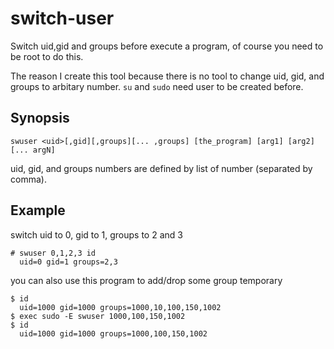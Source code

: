 # switch-user

Switch uid,gid and groups before execute a program, of course you need to be root to do this.

The reason I create this tool because there is no tool to change uid, gid, and groups to arbitary number. `su` and `sudo` need user to be created before.

## Synopsis

    swuser <uid>[,gid][,groups][... ,groups] [the_program] [arg1] [arg2] [... argN]

uid, gid, and groups numbers are defined by list of number (separated by comma).

## Example

switch uid to 0, gid to 1, groups to 2 and 3

    # swuser 0,1,2,3 id
      uid=0 gid=1 groups=2,3

you can also use this program to add/drop some group temporary

    $ id
      uid=1000 gid=1000 groups=1000,10,100,150,1002
    $ exec sudo -E swuser 1000,100,150,1002
    $ id
      uid=1000 gid=1000 groups=1000,100,150,1002
